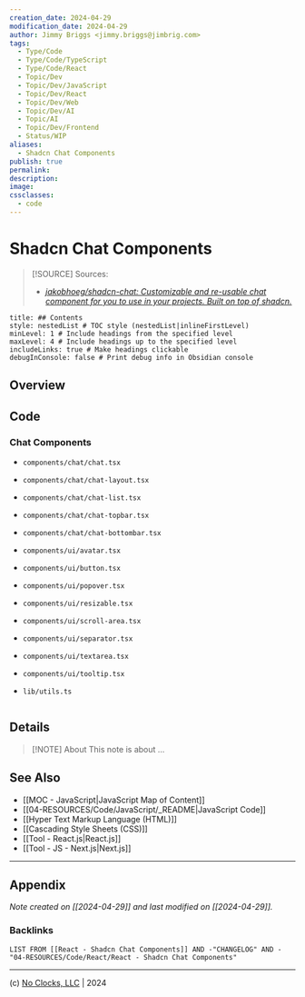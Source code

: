 ```yaml
---
creation_date: 2024-04-29
modification_date: 2024-04-29
author: Jimmy Briggs <jimmy.briggs@jimbrig.com>
tags:
  - Type/Code
  - Type/Code/TypeScript
  - Type/Code/React
  - Topic/Dev
  - Topic/Dev/JavaScript
  - Topic/Dev/React
  - Topic/Dev/Web
  - Topic/Dev/AI
  - Topic/AI
  - Topic/Dev/Frontend
  - Status/WIP
aliases:
  - Shadcn Chat Components
publish: true
permalink:
description:
image:
cssclasses:
  - code
---
```


# Shadcn Chat Components

> [!SOURCE] Sources:
> - *[jakobhoeg/shadcn-chat: Customizable and re-usable chat component for you to use in your projects. Built on top of shadcn.](https://github.com/jakobhoeg/shadcn-chat/tree/master)*

```table-of-contents
title: ## Contents 
style: nestedList # TOC style (nestedList|inlineFirstLevel)
minLevel: 1 # Include headings from the specified level
maxLevel: 4 # Include headings up to the specified level
includeLinks: true # Make headings clickable
debugInConsole: false # Print debug info in Obsidian console
```

## Overview


## Code

### Chat Components

- `components/chat/chat.tsx`
- `components/chat/chat-layout.tsx`
- `components/chat/chat-list.tsx`
- `components/chat/chat-topbar.tsx`
- `components/chat/chat-bottombar.tsx`


- `components/ui/avatar.tsx`
- `components/ui/button.tsx`
- `components/ui/popover.tsx`
- `components/ui/resizable.tsx`
- `components/ui/scroll-area.tsx`
- `components/ui/separator.tsx`
- `components/ui/textarea.tsx`
- `components/ui/tooltip.tsx`

- `lib/utils.ts`

```typescript


```

## Details

> [!NOTE] About
> This note is about ...

## See Also

- [[MOC - JavaScript|JavaScript Map of Content]]
- [[04-RESOURCES/Code/JavaScript/_README|JavaScript Code]]
- [[Hyper Text Markup Language (HTML)]]
- [[Cascading Style Sheets (CSS)]]
- [[Tool - React.js|React.js]]
- [[Tool - JS - Next.js|Next.js]]

***

## Appendix

*Note created on [[2024-04-29]] and last modified on [[2024-04-29]].*

### Backlinks

```dataview
LIST FROM [[React - Shadcn Chat Components]] AND -"CHANGELOG" AND -"04-RESOURCES/Code/React/React - Shadcn Chat Components"
```

***

(c) [No Clocks, LLC](https://github.com/noclocks) | 2024

